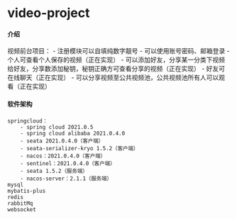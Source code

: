 # video-project

#### 介绍
视频前台项目：
	- 注册模块可以自填纯数字靓号 
	- 可以使用账号密码、邮箱登录 
	- 个人可查看个人保存的视频（正在实现） 
	- 可以添加好友，分享某一分类下视频给好友，分享数添加秘钥，秘钥正确方可查看分享的视频（正在实现） 
	- 好友可在线聊天（正在实现） 
	- 可以分享视频至公共视频池，公共视频池所有人可以观看（正在实现） 

#### 软件架构
	springcloud：
		- spring cloud 2021.0.5
		- spring cloud alibaba 2021.0.4.0
		- seata 2021.0.4.0（客户端）
		- seata-serializer-kryo 1.5.2（客户端）
		- nacos：2021.0.4.0（客户端）
		- sentinel：2021.0.4.0（客户端）
		- seata 1.5.2（服务端）
		- nacos-server：2.1.1（服务端）
	mysql
	mybatis-plus
	redis
	rabbitMq
	websocket



